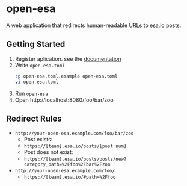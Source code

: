 # open-esa

A web application that redirects human-readable URLs to [esa.io](https://esa.io/) posts.

## Getting Started

1. Register aplication. see the [documentation](https://docs.esa.io/posts/102#%E3%82%A2%E3%83%97%E3%83%AA%E3%82%B1%E3%83%BC%E3%82%B7%E3%83%A7%E3%83%B3%E3%81%AE%E7%99%BB%E9%8C%B2)
2. Write `open-esa.toml`
    ```sh
    cp open-esa.toml.esample open-esa.toml
    vi open-esa.toml
    ```
3. Run `open-esa`
4. Open http://localhost:8080/foo/bar/zoo

## Redirect Rules

* `http://your-open-esa.example.com/foo/bar/zoo`
    * Post exists:
    * `https://[team].esa.io/posts/[post num]`
    * Post does not exist:
    * `https://[team].esa.io/posts/posts/new?category_path=%2Ffoo%2Fbar%2Fzoo`
* `http://your-open-esa.example.com/foo/`
    * `https://[team].esa.io/#path=%2Ffoo`
